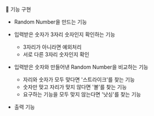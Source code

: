 🚀 기능 구현
* Random Number을 만드는 기능

* 입력받은 숫자가 3자리 숫자인지 확인하는 기능
  * 3자리가 아니라면 예외처리
  * 서로 다른 3자리 숫자인지 확인
  
* 입력받은 숫자와 만들어낸 Random Number을 비교하는 기능
  * 자리와 숫자가 모두 맞다면 '스트라이크'를 찾는 기능
  * 숫자만 맞고 자리가 맞지 않다면 '볼'를 찾는 기능
  * 요구하는 기능을 모두 맞지 않는다면 '낫싱'를 찾는 기능
  
* 출력 기능